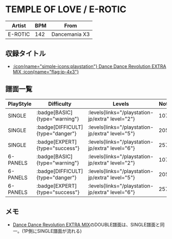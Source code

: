 # TEMPLE OF LOVE / E-ROTIC

|Artist|BPM|From|
|------|---|----|
|E-ROTIC|142|Dancemania X3|

## 収録タイトル

- [:icon{name="simple-icons:playstation"} Dance Dance Revolution EXTRA MIX :icon{name="flag:jp-4x3"}](/playstation-jp/extra)

## 譜面一覧

|PlayStyle|Difficulty|Levels|Notes|Movie|
|---------|----------|------|-----|-----|
|SINGLE| :badge[BASIC]{type="warning"}| :levels{links="/playstation-jp/extra" level="2"}|107/0||
|SINGLE| :badge[DIFFICULT]{type="danger"}| :levels{links="/playstation-jp/extra" level="5"}|205/0||
|SINGLE| :badge[EXPERT]{type="success"}| :levels{links="/playstation-jp/extra" level="6"}|257/0||
|6-PANELS| :badge[BASIC]{type="warning"}| :levels{links="/playstation-jp/extra" level="2"}|107/0||
|6-PANELS| :badge[DIFFICULT]{type="danger"}| :levels{links="/playstation-jp/extra" level="5"}|205/0||
|6-PANELS| :badge[EXPERT]{type="success"}| :levels{links="/playstation-jp/extra" level="6"}|257/0||

## メモ

- [Dance Dance Revolution EXTRA MIX](/playstation-jp/extra)のDOUBLE譜面は、SINGLE譜面と同一。(1P側にSINGLE譜面が流れる)

